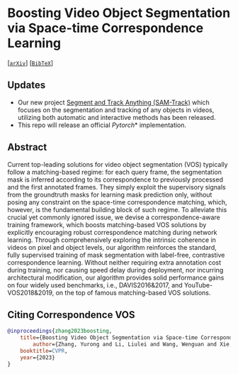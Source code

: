 # Boosting Video Object Segmentation via Space-time Correspondence Learning
[[`arXiv`](https://arxiv.org/abs/2303.10100)] [[`BibTeX`](#CitingSemiVOS)]

## Updates
* Our new project [Segment and Track Anything (SAM-Track)](https://github.com/z-x-yang/Segment-and-Track-Anything) which focuses on the segmentation and tracking of any objects in videos, utilizing both automatic and interactive methods has been released.
* This repo will release an official *Pytorch** implementation.

## Abstract
Current top-leading solutions for video object segmentation (VOS) typically follow a matching-based regime: for each query frame, the segmentation mask is inferred according to its correspondence to previously processed and the first annotated frames. They simply exploit the supervisory signals from the groundtruth masks for learning mask prediction only, without posing any constraint on the space-time correspondence matching, which, however, is the fundamental building block of such regime. To alleviate this crucial yet commonly ignored issue, we devise a correspondence-aware training framework, which boosts matching-based VOS solutions by explicitly encouraging robust correspondence matching during network learning. Through comprehensively exploring the intrinsic coherence in videos on pixel and object levels, our algorithm reinforces the standard, fully supervised training of mask segmentation with label-free, contrastive correspondence learning. Without neither requiring extra annotation cost during training, nor causing speed delay during deployment, nor incurring architectural modification, our algorithm provides solid performance gains on four widely used benchmarks, i.e., DAVIS2016&2017, and YouTube-VOS2018&2019, on the top of famous matching-based VOS solutions.


## <a name="CitingSemiVOS"></a>Citing Correspondence VOS
```BibTeX
@inproceedings{zhang2023boosting,
	title={Boosting Video Object Segmentation via Space-time Correspondence Learning},
        author={Zhang, Yurong and Li, Liulei and Wang, Wenguan and Xie, Rong and Song, Li and Zhang, Wenjun},
	booktitle=CVPR,
	year={2023}
}
```
